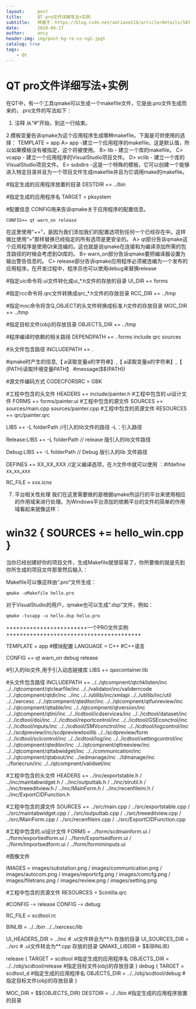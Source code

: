 ```yaml
---
layout:     post
title:      QT pro文件详细写法+实例
subtitle:   转载于：https://blog.csdn.net/adriano119/article/details/5878169
date:       2020-04-17
author:     ancy
header-img: img/post-bg-re-vs-ng2.jpgt
catalog: true
tags:
    - Qt
---
```


# QT pro文件详细写法+实例

在QT中，有一个工具qmake可以生成一个makefile文件，它是由.pro文件生成而来的，.pro文件的写法如下：


1. 注释
从“#”开始，到这一行结束。

2.模板变量告诉qmake为这个应用程序生成哪种makefile。下面是可供使用的选择：
TEMPLATE = app
A> app -建立一个应用程序的makefile。这是默认值，所以如果模板没有被指定，这个将被使用。
B> lib - 建立一个库的makefile。
C> vcapp - 建立一个应用程序的VisualStudio项目文件。
D> vclib - 建立一个库的VisualStudio项目文件。
E> subdirs -这是一个特殊的模板，它可以创建一个能够进入特定目录并且为一个项目文件生成makefile并且为它调用make的makefile。


#指定生成的应用程序放置的目录
DESTDIR += ../bin

#指定生成的应用程序名
TARGET = pksystem

#配置信息
CONFIG用来告诉qmake关于应用程序的配置信息。

    CONFIG+= qt warn_on release

在这里使用“+=”，是因为我们添加我们的配置选项到任何一个已经存在中。这样做比使用“=”那样替换已经指定的所有选项是更安全的。
A> qt部分告诉qmake这个应用程序是使用Qt来连编的。这也就是说qmake在连接和为编译添加所需的包含路径的时候会考虑到Qt库的。
B> warn_on部分告诉qmake要把编译器设置为输出警告信息的。
C> release部分告诉qmake应用程序必须被连编为一个发布的应用程序。在开发过程中，程序员也可以使用debug来替换release


#指定uic命令将.ui文件转化成ui_*.h文件的存放的目录
UI_DIR += forms

#指定rcc命令将.qrc文件转换成qrc_*.h文件的存放目录
RCC_DIR += ../tmp

#指定moc命令将含Q_OBJECT的头文件转换成标准.h文件的存放目录
MOC_DIR += ../tmp

#指定目标文件(obj)的存放目录
OBJECTS_DIR += ../tmp

#程序编译时依赖的相关路径
DEPENDPATH += . forms include qrc sources

#头文件包含路径
INCLUDEPATH += .

#qmake时产生的信息,【
a读取变量a的字符串】,【
a读取变量a的字符串】,【
(PATH)读取环境变量PATH】
#message($$(PATH))

#源文件编码方式
CODECFORSRC = GBK

#工程中包含的头文件
HEADERS += include/painter.h
#工程中包含的.ui设计文件
FORMS += forms/painter.ui
#工程中包含的源文件
SOURCES += sources/main.cpp sources/painter.cpp
#工程中包含的资源文件
RESOURCES += qrc/painter.qrc

 

LIBS += -L folderPath  //引入的lib文件的路径  -L：引入路径

Release:LIBS += -L folderPath // release 版引入的lib文件路径

Debug:LIBS += -L folderPath // Debug 版引入的lib 文件路径

DEFINES += XX_XX_XXX  //定义编译选项，在.h文件中就可以使用 ：#ifdefine xx_xx_xxx

RC_FILE = xxx.icns

7. 平台相关性处理
我们在这里需要做的是根据qmake所运行的平台来使用相应的作用域来进行处理。为Windows平台添加的依赖平台的文件的简单的作用域看起来就像这样：

win32 {
SOURCES += hello_win.cpp
}
====================================================================================================================
当你已经创建好你的项目文件，生成Makefile就很容易了，你所要做的就是先到你所生成的项目文件那里然后输入：

Makefile可以像这样由“.pro”文件生成：

    qmake -oMakefile hello.pro

对于VisualStudio的用户，qmake也可以生成“.dsp”文件，例如：

    qmake -tvcapp -o hello.dsp hello.pro

 


++++++++++++++++++++++++一个PRO文件实例++++++++++++++++++++++++++++++++++++++++

TEMPLATE = app     #模块配置
LANGUAGE = C++   #C++语言

CONFIG += qt warn_on debug release

#引入的lib文件,用于引入动态链接库
LIBS += qaxcontainer.lib

#头文件包含路径
INCLUDEPATH += ../../qtcompnent/qtchklisten/inc ../../qtcompnent/qtclearfile/inc ../../validator/inc/validerrcode ../../qtcompnent/qtdir/inc ../inc ../../utillib/inc/xmlapi ../../utillib/inc/util ../../xercesc ../../qtcompnent/qteditor/inc ../../qtcompnent/qtfunreview/inc ../../qtcompnent/qttable/inc ../../qtcompnent/qtversion/inc ../../qtcompnent/qtini/inc ../../icdtool/icdservices/inc ../../icdtool/dataset/inc ../../icdtool/doi/inc ../../icdtool/reportcontrol/inc ../../icdtool/GSEconctrol/inc ../../icdtool/inputs/inc ../../icdtool/SMVconctrol/inc ../../icdtool/logcontrol/inc ../../scdpreview/inc/scdpreviewtoollib ../../scdpreview/form ../../icdtool/sclcontrol/inc ../../icdtool/log/inc ../../icdtool/settingcontrol/inc ../../qtcompnent/qteditor/inc ../../qtcompnent/qttreeview/inc ../../qtcompnent/qttabwidget/inc ../../communication/inc ../../qtcompnent/qtabout/inc ../iedmanage/inc ../ldmanage/inc ../foriecrun/inc ../../qtcompnent/validset/inc

#工程中包含的头文件
HEADERS += ../inc/exportstable.h /
 ../inc/maintabwidget.h /
 ../inc/outputtab.h /
 ../inc/strutil.h /
 ../inc/treeeditview.h /
 ../inc/MainForm.h /
 ../inc/recenfileini.h /
 ../inc/ExportCIDFunction.h

#工程中包含的源文件
SOURCES += ../src/main.cpp /
 ../src/exportstable.cpp /
 ../src/maintabwidget.cpp /
 ../src/outputtab.cpp /
 ../src/treeeditview.cpp /
 ../src/MainForm.cpp /
 ../src/recenfileini.cpp /
 ../src/ExportCIDFunction.cpp

#工程中包含的.ui设计文件
FORMS = ../form/scdmainform.ui /
 ../form/exportiedform.ui /
 ../form/Exportsedform.ui /
 ../form/Importsedform.ui /
 ../form/formiminputs.ui

#图像文件

IMAGES = images/substation.png /
 images/communication.png /
 images/autocom.png /
 images/reportcfg.png /
 images/comcfg.png /
 images/filetrans.png /
 images/review.png /
 images/setting.png

#工程中包含的资源文件
RESOURCES   = Scintilla.qrc

#CONFIG -= release
CONFIG -= debug


RC_FILE = scdtool.rc


BINLIB = ../../bin ../../xercesc/lib

UI_HEADERS_DIR = ../inc  # .ui文件转会为**.h   存放的目录
UI_SOURCES_DIR = ../src  # .ui文件转会为**.cpp 存放的目录
QMAKE_LIBDIR = $${BINLIB}

release {
TARGET = scdtool       #指定生成的应用程序名
OBJECTS_DIR = ../../obj/scdtool/release #指定目标文件(obj)的存放目录
}
debug {
TARGET = scdtool_d     #指定生成的应用程序名
OBJECTS_DIR = ../../obj/scdtool/debug #指定目标文件(obj)的存放目录
}

MOC_DIR = $${OBJECTS_DIR}
DESTDIR = ../../bin    #指定生成的应用程序放置的目录